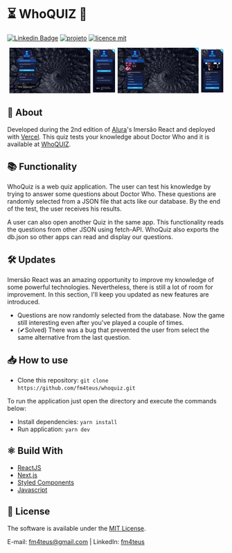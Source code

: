 # ⏳ WhoQUIZ 🌌 

[![Linkedin Badge](https://img.shields.io/badge/-LinkedIn-blue?style=flat-square&logo=Linkedin&logoColor=white&link=https://www.linkedin.com/in/fm4teus)](https://www.linkedin.com/in/fm4teus)
[![projeto](https://img.shields.io/badge/fm4teus-WhoQUIZ-orange)](https://github.com/fm4teus/whoquiz)
[![licence mit](https://img.shields.io/badge/licence-MIT-blue.svg)](https://github.com/fm4teus/whoquiz/blob/main/LICENSE)

<div align="middle">
  <img src="./screenshots/home.jpg" width="37%" />
  <img style="margin-left:0.5%;" src="./screenshots/home-mobile.jpg" width="10%" />
  <img style="margin-left:0.5%;" src="./screenshots/question.jpg" width="37%" />
  <img style="margin-left:0.5%;" src="./screenshots/question-mobile.jpg" width="10%" />
</div>

## 📑 About

Developed during the 2nd edition of [Alura](https://alura.com.br)'s Imersão React and deployed with [Vercel](https://vercel.com/). This quiz tests your knowledge about Doctor Who and it is available at [WhoQUIZ](https://whoquiz.vercel.app/).


## 📚 Functionality

WhoQuiz is a web quiz application. The user can test his knowledge by trying to answer some questions about Doctor Who. These questions are randomly selected from a JSON file that acts like our database. By the end of the test, the user receives his results.

A user can also open another Quiz in the same app. This functionality reads the questions from other JSON using fetch-API. WhoQuiz also exports the db.json so other apps can read and display our questions. 

## 🛠 Updates

Imersão React was an amazing opportunity to improve my knowledge of some powerful technologies. Nevertheless, there is still a lot of room for improvement. In this section, I'll keep you updated as new features are introduced.

- Questions are now randomly selected from the database. Now the game still interesting even after you've played a couple of times.
- (✔Solved) There was a bug that prevented the user from select the same alternative from the last question.


## 📥 How to use

- Clone this repository: `git clone https://github.com/fm4teus/whoquiz.git`

To run the application just open the directory and execute the commands below:
- Install dependencies: `yarn install`
- Run application: `yarn dev`

## ⚛ Build With
- [ReactJS](https://reactjs.org/)
- [Next.js](https://nextjs.org/)
- [Styled Components](https://styled-components.com/)
- [Javascript](#)

## 📕 License
The software is available under the [MIT License](https://github.com/fm4teus/whoquiz/blob/main/LICENSE).

E-mail: <a href="mailto:fm4teus@gmail.com">fm4teus@gmail.com</a> | 
LinkedIn: <a href="https://www.linkedin.com/in/fm4teus/" target="_blank">fm4teus</a>
